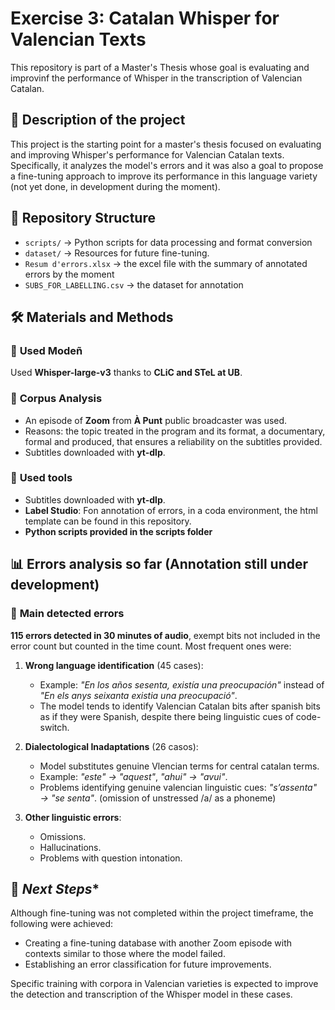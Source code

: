 # Exercise 3: Catalan Whisper for Valencian Texts

This repository is part of a Master's Thesis whose goal is evaluating and improvinf the performance of Whisper in the transcription of Valencian Catalan.

## 📌 **Description of the project**

This project is the starting point for a master's thesis focused on evaluating and improving Whisper's performance for Valencian Catalan texts. Specifically, it analyzes the model's errors and it was also a goal to propose a fine-tuning approach to improve its performance in this language variety (not yet done, in development during the moment).

## 📂 **Repository Structure**
- `scripts/` → Python scripts for data processing and format conversion
- `dataset/` → Resources for future fine-tuning.
- `Resum d'errors.xlsx` → the excel file with the summary of annotated errors by the moment
- `SUBS_FOR_LABELLING.csv` → the dataset for annotation

## 🛠 **Materials and Methods**

### 🔹 **Used Modeñ**
Used **Whisper-large-v3** thanks to **CLiC and STeL at UB**.

### 🔹 **Corpus Analysis**
- An episode of **Zoom** from **À Punt** public broadcaster was used.
- Reasons: the topic treated in the program and its format, a documentary, formal and produced, that ensures a reliability on the subtitles provided.
- Subtitles downloaded with **yt-dlp**.

### 🔹 **Used tools**
- Subtitles downloaded with **yt-dlp**.
- **Label Studio**: Fon annotation of errors, in a coda environment, the html template can be found in this repository.
- **Python scripts provided in the scripts folder**

## 📊 **Errors analysis so far (Annotation still under development)**

### 🔸 **Main detected errors**
**115 errors detected in 30 minutes of audio**, exempt bits not included in the error count but counted in the time count. Most frequent ones were:

1. **Wrong language identification** (45 cases):
   - Example: *"En los años sesenta, existía una preocupación"* instead of *"En els anys seixanta existia una preocupació"*.
   - The model tends to identify Valencian Catalan bits after spanish bits as if they were Spanish, despite there being linguistic cues of code-switch.

2. **Dialectological Inadaptations** (26 casos):
   - Model substitutes genuine Vlencian terms for central catalan terms.
   - Example: *"este" → "aquest"*, *"ahui" → "avui"*.
   - Problems identifying genuine valencian linguistic cues: *"s’assenta" → "se senta"*. (omission of unstressed /a/ as a phoneme)

3. **Other linguistic errors**:
   - Omissions.
   - Hallucinations.
   - Problems with question intonation.

## 🎯 *Next Steps**

Although fine-tuning was not completed within the project timeframe, the following were achieved:
- Creating a fine-tuning database with another Zoom episode with contexts similar to those where the model failed.
- Establishing an error classification for future improvements.

Specific training with corpora in Valencian varieties is expected to improve the detection and transcription of the Whisper model in these cases.
  

